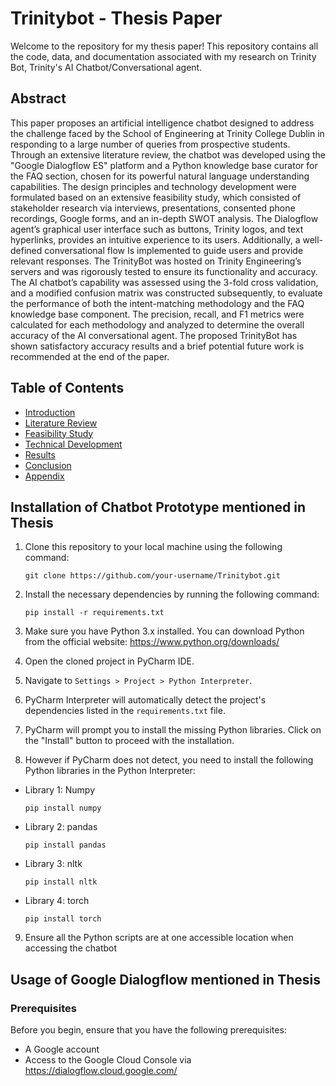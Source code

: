 # Trinitybot - Thesis Paper

Welcome to the repository for my thesis paper! This repository contains all the code, data, and documentation associated with my research on Trinity Bot, Trinity's AI Chatbot/Conversational agent.

## Abstract

This paper proposes an artificial intelligence chatbot designed to address the challenge
faced by the School of Engineering at Trinity College Dublin in responding to a large number of queries from prospective students. Through an extensive literature review, the chatbot was developed using the "Google Dialogflow ES" platform and a Python knowledge
base curator for the FAQ section, chosen for its powerful natural language understanding
capabilities. The design principles and technology development were formulated based on an
extensive feasibility study, which consisted of stakeholder research via interviews, presentations, consented phone recordings, Google forms, and an in-depth SWOT analysis.
The Dialogflow agent’s graphical user interface such as buttons, Trinity logos, and text
hyperlinks, provides an intuitive experience to its users. Additionally, a well-defined conversational flow Is implemented to guide users and provide relevant responses. The TrinityBot was hosted on Trinity Engineering’s servers and was rigorously tested to ensure its
functionality and accuracy. The AI chatbot’s capability was assessed using the 3-fold cross validation, and a modified confusion matrix was constructed subsequently, to evaluate the
performance of both the intent-matching methodology and the FAQ knowledge base component. The precision, recall, and F1 metrics were calculated for each methodology and
analyzed to determine the overall accuracy of the AI conversational agent. The proposed
TrinityBot has shown satisfactory accuracy results and a brief potential future work is recommended at the end of the paper.

## Table of Contents

- [Introduction](#Introduction)
- [Literature Review](#Literature_Review)
- [Feasibility Study](#Feasibility_Study)
- [Technical Development](#Technical_Development)
- [Results](#Results)
- [Conclusion](#Conclusion)
- [Appendix](#Appendix)

## Installation of Chatbot Prototype mentioned in Thesis

1. Clone this repository to your local machine using the following command:
    ```shell
    git clone https://github.com/your-username/Trinitybot.git

2. Install the necessary dependencies by running the following command:
    ```shell
    pip install -r requirements.txt

3. Make sure you have Python 3.x installed. You can download Python from the official website:
https://www.python.org/downloads/

4. Open the cloned project in PyCharm IDE.

5. Navigate to `Settings > Project > Python Interpreter`.

6. PyCharm Interpreter will automatically detect the project's dependencies listed in the `requirements.txt` file.

7. PyCharm will prompt you to install the missing Python libraries. Click on the "Install" button to proceed with the installation.

8. However if PyCharm does not detect, you need to install the following Python libraries in the Python Interpreter:
- Library 1: Numpy
     ```shell
    pip install numpy

- Library 2: pandas
     ```shell
    pip install pandas

- Library 3: nltk 
     ```shell
    pip install nltk
     
- Library 4: torch 
     ```shell
    pip install torch

9. Ensure all the Python scripts are at one accessible location when accessing the chatbot

## Usage of Google Dialogflow mentioned in Thesis

### Prerequisites
Before you begin, ensure that you have the following prerequisites:

- A Google account
- Access to the Google Cloud Console via https://dialogflow.cloud.google.com/
     





